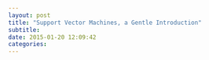 ```yaml
---
layout: post
title: "Support Vector Machines, a Gentle Introduction"
subtitle: 
date: 2015-01-20 12:09:42
categories: 
---
```


